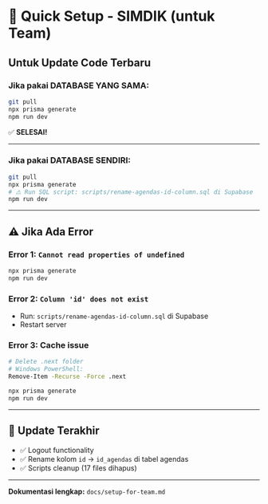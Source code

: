 # 🚀 Quick Setup - SIMDIK (untuk Team)

## Untuk Update Code Terbaru

### **Jika pakai DATABASE YANG SAMA:**

```bash
git pull
npx prisma generate
npm run dev
```

✅ **SELESAI!**

---

### **Jika pakai DATABASE SENDIRI:**

```bash
git pull
npx prisma generate
# ⚠️ Run SQL script: scripts/rename-agendas-id-column.sql di Supabase
npm run dev
```

---

## ⚠️ Jika Ada Error

### Error 1: `Cannot read properties of undefined`
```bash
npx prisma generate
npm run dev
```

### Error 2: `Column 'id' does not exist`
- Run: `scripts/rename-agendas-id-column.sql` di Supabase
- Restart server

### Error 3: Cache issue
```bash
# Delete .next folder
# Windows PowerShell:
Remove-Item -Recurse -Force .next

npx prisma generate
npm run dev
```

---

## 📝 Update Terakhir

- ✅ Logout functionality
- ✅ Rename kolom `id` → `id_agendas` di tabel agendas
- ✅ Scripts cleanup (17 files dihapus)

---

**Dokumentasi lengkap:** `docs/setup-for-team.md`




